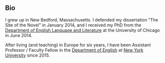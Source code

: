 Bio
---

I grew up in New Bedford, Massachusetts. I defended my dissertation “The Site
of the Novel” in January 2014, and I received my PhD from the [Department of
English Language and Literature](http://english.uchicago.edu) at the
University of Chicago in June 2014.

After living (and teaching) in Europe for six years, I have been Assistant
Professor / Faculty Fellow in the [Department of
English](http://english.fas.nyu.edu/page/home) at [New York
University](http://www.nyu.edu) since 2015.


